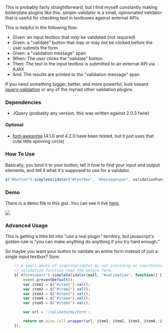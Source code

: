 This is probably fairly straightforward, but I find myself constantly making boilerplate plugins like this. simple-validator is a small, opinionated validator that is useful for checking text in textboxes against external APIs.

This is helpful in the following flow:

* Given: an input textbox that *may* be validated (not required)
* Given: a "validate" button that may or may not be clicked before the user submits the form
* Given: a "validation message" span
* When: The user clicks the "validate" button.
* Then: The text in the input textbox is submitted to an external API via AJAX
* And: The results are printed to the "validation message" span

If you need something bigger, better, and more powerful, look toward [jquery-validation](http://jqueryvalidation.org) or any of the myriad other validation plugins.

### Dependencies ###
* JQuery (probably any version. this was written against 2.0.3 fwiw)

#### Optional ####
* [font-awesome](http://fortawesome.github.io/Font-Awesome/) (4.1.0 and 4.2.0 have been tested, but it just uses that cute little spinning circle)

### How To Use ###
Basically, you bind it to your button, tell it how to find your input and output elements, and tell it what it's supposed to use for a validator.

```javascript
$("#button").simpleValidator("#textbox", "#messagespan", validationFunction);
```

### Demo ###

There is a demo file in this gist. You can see it live [here](http://cdn.rawgit.com/maclennann/jquery-simplevalidator/8bb34d11238d98b460053b96035a82ae90a53d80/demo.html).

![](http://blog.normmaclennan.com/content/images/2014/Nov/simplevalidator.gif)

### Advanced Usage ###

This is getting a little bit into "use a real plugin" territory, but javascript's golden rule is "you can make anything do anything if you try hard enough."

So maybe you want your button to validate an entire form instead of just a single input textbox? Sure.

```javascript
    // A small abuse of simpleValidator by not providing an inputSelector and making our in-line
    // validation function read the entire form.
    $('#formsubmit').simpleValidator(null, "#validation", function() {
        event.preventDefault();
        var item1 = $("#item1").val();
        var item2 = $("#item2").val();
        var item3 = $("#item3").val();
        var item4 = $("#item4").val();
        var item5 = $("#item5").val();

        var url = '/validate/my/form';

        return an.ajax.call.wrapper(url, item1, item2, item3, item4, item5);
    });
```
